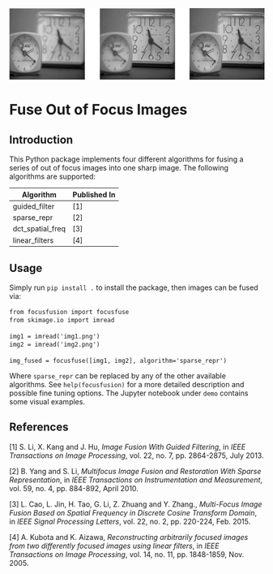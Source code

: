 <p align="center">
  <img src="preview.png">
</p>

# Fuse Out of Focus Images

## Introduction

This Python package implements four different algorithms for fusing a series of
out of focus images into one sharp image. The following algorithms are supported:

| Algorithm         | Published In |
|-------------------|--------------|
| guided_filter     | [1]          |
| sparse_repr       | [2]          |
| dct_spatial_freq  | [3]          |
| linear_filters    | [4]          |

## Usage

Simply run `pip install .` to install the package, then images can be fused via:

```
from focusfusion import focusfuse
from skimage.io import imread

img1 = imread('img1.png')
img2 = imread('img2.png')

img_fused = focusfuse([img1, img2], algorithm='sparse_repr')
```

Where `sparse_repr` can be replaced by any of the other available algorithms.
See `help(focusfusion)` for a more detailed description and possible fine
tuning options. The Jupyter notebook under `demo` contains some visual examples.

## References

[1] S. Li, X. Kang and J. Hu, *Image Fusion With Guided Filtering*, in
    *IEEE Transactions on Image Processing*, vol. 22, no. 7,
    pp. 2864-2875, July 2013.

[2] B. Yang and S. Li, *Multifocus Image Fusion and Restoration With
    Sparse Representation*, in *IEEE Transactions on Instrumentation and
    Measurement*, vol. 59, no. 4, pp. 884-892, April 2010.

[3] L. Cao, L. Jin, H. Tao, G. Li, Z. Zhuang and Y. Zhang.,
    *Multi-Focus Image Fusion Based on Spatial Frequency in Discrete
    Cosine Transform Domain*, in *IEEE Signal Processing Letters*,
    vol. 22, no. 2, pp. 220-224, Feb. 2015.

[4] A. Kubota and K. Aizawa, *Reconstructing arbitrarily focused images
    from two differently focused images using linear filters*, in *IEEE
    Transactions on Image Processing*, vol. 14, no. 11, pp. 1848-1859,
    Nov. 2005.
